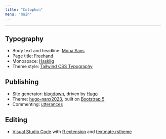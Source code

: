 ```yaml
---
title: "Colophon"
menu: "main"
---
```


*  *  *  *

## Typography

- Body text and headline: [Mona Sans](https://github.com/github/mona-sans)
- Page title: [Freehand](https://github.com/danhhong/Freehand)
- Monospace: [Hasklig](https://github.com/i-tu/Hasklig)
- Theme style: [Tailwind CSS Typography](https://github.com/tailwindlabs/tailwindcss-typography)

## Publishing

- Site generator: [blogdown](https://github.com/rstudio/blogdown), driven by [Hugo](https://gohugo.io/)
- Theme: [hugo-nanx2023](https://github.com/nanxstats/hugo-nanx2023), built on [Bootstrap 5](https://getbootstrap.com/)
- Commenting: [utterances](https://utteranc.es/)

## Editing

- [Visual Studio Code](https://code.visualstudio.com/) with
  [R extension](https://marketplace.visualstudio.com/items?itemName=REditorSupport.r)
  and [textmate.rstheme](https://marketplace.visualstudio.com/items?itemName=nanxstats.textmate-rstheme)

<style>
.markdown ul {
  list-style: none;
  padding-left: 3ch;
  border-left: 1px solid var(--tw-prose-hr);
  margin-left: 3ch;
}
</style>
